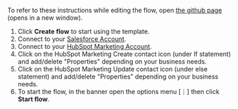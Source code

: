To refer to these instructions while editing the flow, open [the github page](https://github.com/ot4i/app-connect-templates/blob/master/resources/markdown/Create%20or%20update%20a%20HubSpot%20Marketing%20account%20when%20a%20Saleforce%20account%20is%20created%20or%20updated_instructions.md) (opens in a new window).

1. Click **Create flow** to start using the template.
2. Connect to your [Salesforce Account](https://www.ibm.com/docs/en/app-connect/cloud?topic=gmail-connecting-google-application-using-website-oauth-20-authorization-method).
3. Connect to your [HubSpot Marketing Account](https://www.ibm.com/docs/en/app-connect/cloud?topic=apps-hubspot-marketing).
4. Click on the HubSpot Marketing Create contact icon (under If statement) and add/delete "Properties" depending on your business needs.
5. Click on the HubSpot Marketing Update contact icon (under else statement) and add/delete "Properties" depending on your business needs. 
6. To start the flow, in the banner open the options menu [&#8942;] then click **Start flow**.
